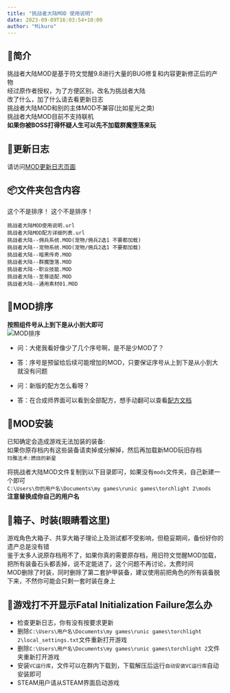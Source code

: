 ```yaml
---
title: "挑战者大陆MOD 使用说明"
date: 2023-09-09T16:03:54+10:00
author: "Mikuro"
---
```

## 🚀简介
挑战者大陆MOD是基于符文觉醒9.8进行大量的BUG修复和内容更新修正后的产物  
经过原作者授权，为了方便区别，改名为挑战者大陆  
改了什么，加了什么请去看更新日志  
挑战者大陆MOD和别的主体MOD不兼容(比如星光之类)  
挑战者大陆MOD目前不支持联机  
**如果你被BOSS打得怀疑人生可以先不加载群魔堕落来玩**


## 📝更新日志
请访问[MOD更新日志页面](https://tl2-mod.chr.moe/posts/imba-mod-changelog/)

## 📦️文件夹包含内容
这个不是排序！
这个不是排序！
```
挑战者大陆MOD使用说明.url  
挑战者大陆MOD配方详细列表.url  
挑战者大陆--佣兵系统.MOD(宠物/佣兵2选1 不要都加载)
挑战者大陆--宠物系统.MOD(宠物/佣兵2选1 不要都加载)
挑战者大陆--暗黑传奇.MOD
挑战者大陆--群魔堕落.MOD
挑战者大陆--职业技能.MOD
挑战者大陆--至尊适配.MOD
挑战者大陆--通用素材01.MOD
```

## 🚩MOD排序  
**按照组件号从上到下是从小到大即可**  
![MOD排序](https://tl2-mod.chr.moe/posts/post-img/mod-order.png)
- 问：大佬我看好像少了几个序号啊，是不是少MOD了？
- 答：序号是预留给后续可能增加的MOD，只要保证序号从上到下是从小到大就没有问题

- 问：新版的配方怎么看呀？
- 答：在合成师界面可以看到全部配方，想手动翻可以查看[配方文档](https://docs.qq.com/doc/DYkRIZUFhaWdBckRI)

## 🔧MOD安装
已知确定会造成游戏无法加装的装备:  
如果你原存档内有这些装备请卖掉或分解掉，然后再加载新MOD玩旧存档  
`玛雅法术:燃烧的新星`

将挑战者大陆MOD文件复制到以下目录即可，如果没有`mods`文件夹，自己新建一个即可  
`C:\Users\你的用户名\Documents\my games\runic games\torchlight 2\mods`  
**注意替换成你自己的用户名**  

## 👀箱子、时装(眼睛看这里)
游戏角色大箱子、共享大箱子理论上及测试都不受影响，但稳妥期间，备份好你的遗产总是没有错  
鉴于太多人说原存档用不了，如果你真的需要原存档，用旧符文觉醒MOD加载，把所有装备石头都丢掉，说不定能进了，这个问题不再讨论，太费时间  
MOD删除了时装，同时删除了第二套护甲装备，建议使用前把角色的所有装备脱下来，不然你可能会只剩一套时装在身上  

## 💬游戏打不开显示Fatal Initialization Failure怎么办  
- 检查更新日志，你有没有按要求更新
- 删除`C:\Users\用户名\Documents\my games\runic games\torchlight 2\local_settings.txt`文件重新打开游戏
- 删除`C:\Users\用户名\Documents\my games\runic games\torchlight 2`文件夹重新打开游戏
- 安装`VC运行库`，文件可以在群内下载到，下载解压后运行`自动安装VC运行库`自动安装即可
- STEAM用户请从STEAM界面启动游戏  


